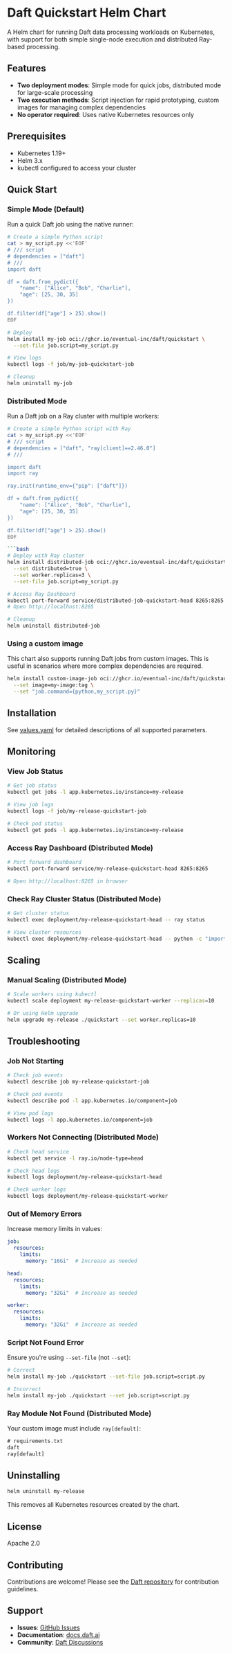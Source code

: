 # Daft Quickstart Helm Chart

A Helm chart for running Daft data processing workloads on Kubernetes, with support for both simple single-node execution and distributed Ray-based processing.

## Features

- **Two deployment modes**: Simple mode for quick jobs, distributed mode for large-scale processing
- **Two execution methods**: Script injection for rapid prototyping, custom images for managing complex dependencies
- **No operator required**: Uses native Kubernetes resources only

## Prerequisites

- Kubernetes 1.19+
- Helm 3.x
- kubectl configured to access your cluster

## Quick Start

### Simple Mode (Default)

Run a quick Daft job using the native runner:

```bash
# Create a simple Python script
cat > my_script.py <<'EOF'
# /// script
# dependencies = ["daft"]
# ///
import daft

df = daft.from_pydict({
    "name": ["Alice", "Bob", "Charlie"],
    "age": [25, 30, 35]
})

df.filter(df["age"] > 25).show()
EOF

# Deploy
helm install my-job oci://ghcr.io/eventual-inc/daft/quickstart \
  --set-file job.script=my_script.py

# View logs
kubectl logs -f job/my-job-quickstart-job

# Cleanup
helm uninstall my-job
```

### Distributed Mode

Run a Daft job on a Ray cluster with multiple workers:

```bash
# Create a simple Python script with Ray
cat > my_script.py <<'EOF'
# /// script
# dependencies = ["daft", "ray[client]==2.46.0"]
# ///

import daft
import ray

ray.init(runtime_env={"pip": ["daft"]})

df = daft.from_pydict({
    "name": ["Alice", "Bob", "Charlie"],
    "age": [25, 30, 35]
})

df.filter(df["age"] > 25).show()
EOF

```bash
# Deploy with Ray cluster
helm install distributed-job oci://ghcr.io/eventual-inc/daft/quickstart \
  --set distributed=true \
  --set worker.replicas=3 \
  --set-file job.script=my_script.py

# Access Ray Dashboard
kubectl port-forward service/distributed-job-quickstart-head 8265:8265
# Open http://localhost:8265

# Cleanup
helm uninstall distributed-job
```

### Using a custom image

This chart also supports running Daft jobs from custom images. This is useful in scenarios where more complex dependencies are required.

```bash
helm install custom-image-job oci://ghcr.io/eventual-inc/daft/quickstart \
  --set image=my-image:tag \
  --set "job.command={python,my_script.py}"
```

## Installation

See [values.yaml](values.yaml) for detailed descriptions of all supported parameters.

## Monitoring

### View Job Status

```bash
# Get job status
kubectl get jobs -l app.kubernetes.io/instance=my-release

# View job logs
kubectl logs -f job/my-release-quickstart-job

# Check pod status
kubectl get pods -l app.kubernetes.io/instance=my-release
```

### Access Ray Dashboard (Distributed Mode)

```bash
# Port forward dashboard
kubectl port-forward service/my-release-quickstart-head 8265:8265

# Open http://localhost:8265 in browser
```

### Check Ray Cluster Status (Distributed Mode)

```bash
# Get cluster status
kubectl exec deployment/my-release-quickstart-head -- ray status

# View cluster resources
kubectl exec deployment/my-release-quickstart-head -- python -c "import ray; ray.init(); print(ray.cluster_resources())"
```

## Scaling

### Manual Scaling (Distributed Mode)

```bash
# Scale workers using kubectl
kubectl scale deployment my-release-quickstart-worker --replicas=10

# Or using Helm upgrade
helm upgrade my-release ./quickstart --set worker.replicas=10
```

## Troubleshooting

### Job Not Starting

```bash
# Check job events
kubectl describe job my-release-quickstart-job

# Check pod events
kubectl describe pod -l app.kubernetes.io/component=job

# View pod logs
kubectl logs -l app.kubernetes.io/component=job
```

### Workers Not Connecting (Distributed Mode)

```bash
# Check head service
kubectl get service -l ray.io/node-type=head

# Check head logs
kubectl logs deployment/my-release-quickstart-head

# Check worker logs
kubectl logs deployment/my-release-quickstart-worker
```

### Out of Memory Errors

Increase memory limits in values:

```yaml
job:
  resources:
    limits:
      memory: "16Gi"  # Increase as needed

head:
  resources:
    limits:
      memory: "32Gi"  # Increase as needed

worker:
  resources:
    limits:
      memory: "32Gi"  # Increase as needed
```

### Script Not Found Error

Ensure you're using `--set-file` (not `--set`):

```bash
# Correct
helm install my-job ./quickstart --set-file job.script=script.py

# Incorrect
helm install my-job ./quickstart --set job.script=script.py
```

### Ray Module Not Found (Distributed Mode)

Your custom image must include `ray[default]`:

```txt
# requirements.txt
daft
ray[default]
```

## Uninstalling

```bash
helm uninstall my-release
```

This removes all Kubernetes resources created by the chart.

## License

Apache 2.0

## Contributing

Contributions are welcome! Please see the [Daft repository](https://github.com/Eventual-Inc/Daft) for contribution guidelines.

## Support

- **Issues**: [GitHub Issues](https://github.com/Eventual-Inc/Daft/issues)
- **Documentation**: [docs.daft.ai](https://docs.daft.ai)
- **Community**: [Daft Discussions](https://github.com/Eventual-Inc/Daft/discussions)

